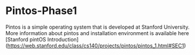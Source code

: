 # Pintos-Phase1
Pintos is a simple operating system that is developed at Stanford University.
More information about pintos and installation environment is available here [Stanford pintOS Introduction] (https://web.stanford.edu/class/cs140/projects/pintos/pintos_1.html#SEC1)
